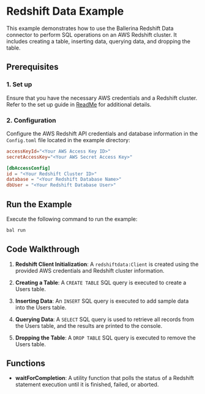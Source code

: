 # Redshift Data Example

This example demonstrates how to use the Ballerina Redshift Data connector to perform SQL operations on an AWS Redshift cluster. It includes creating a table, inserting data, querying data, and dropping the table.

## Prerequisites

### 1. Set up

Ensure that you have the necessary AWS credentials and a Redshift cluster. Refer to the set up guide in [ReadMe](../../ballerina/Module.md) for additional details.

### 2. Configuration

Configure the AWS Redshift API credentials and database information in the `Config.toml` file located in the example directory:

```toml
accessKeyId="<Your AWS Access Key ID>"
secretAccessKey="<Your AWS Secret Access Key>"

[dbAccessConfig]
id = "<Your Redshift Cluster ID>"
database = "<Your Redshift Database Name>"
dbUser = "<Your Redshift Database User>"
```

## Run the Example

Execute the following command to run the example:

```bash
bal run
```

## Code Walkthrough

1. **Redshift Client Initialization**: A `redshiftdata:Client` is created using the provided AWS credentials and Redshift cluster information.

1. **Creating a Table**: A `CREATE TABLE` SQL query is executed to create a Users table.

1. **Inserting Data**: An `INSERT` SQL query is executed to add sample data into the Users table.

1. **Querying Data**: A `SELECT` SQL query is used to retrieve all records from the Users table, and the results are printed to the console.

1. **Dropping the Table**: A `DROP TABLE` SQL query is executed to remove the Users table.

## Functions

- **waitForCompletion**: A utility function that polls the status of a Redshift statement execution until it is finished, failed, or aborted.
